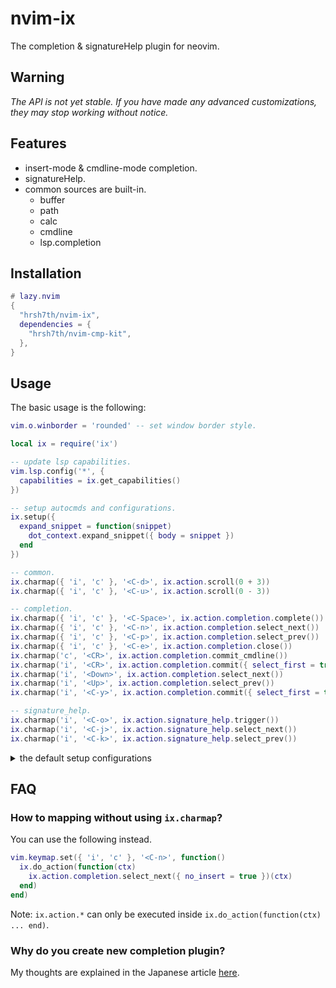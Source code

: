 # nvim-ix

The completion & signatureHelp plugin for neovim.

## Warning

_The API is not yet stable. If you have made any advanced customizations, they
may stop working without notice._

## Features

- insert-mode & cmdline-mode completion.
- signatureHelp.
- common sources are built-in.
  - buffer
  - path
  - calc
  - cmdline
  - lsp.completion

## Installation

```lua
# lazy.nvim
{
  "hrsh7th/nvim-ix",
  dependencies = {
    "hrsh7th/nvim-cmp-kit",
  },
}
```

## Usage

The basic usage is the following:

```lua
vim.o.winborder = 'rounded' -- set window border style.

local ix = require('ix')

-- update lsp capabilities.
vim.lsp.config('*', {
  capabilities = ix.get_capabilities()
})

-- setup autocmds and configurations.
ix.setup({
  expand_snippet = function(snippet)
    dot_context.expand_snippet({ body = snippet })
  end
})

-- common.
ix.charmap({ 'i', 'c' }, '<C-d>', ix.action.scroll(0 + 3))
ix.charmap({ 'i', 'c' }, '<C-u>', ix.action.scroll(0 - 3))

-- completion.
ix.charmap({ 'i', 'c' }, '<C-Space>', ix.action.completion.complete())
ix.charmap({ 'i', 'c' }, '<C-n>', ix.action.completion.select_next())
ix.charmap({ 'i', 'c' }, '<C-p>', ix.action.completion.select_prev())
ix.charmap({ 'i', 'c' }, '<C-e>', ix.action.completion.close())
ix.charmap('c', '<CR>', ix.action.completion.commit_cmdline())
ix.charmap('i', '<CR>', ix.action.completion.commit({ select_first = true }))
ix.charmap('i', '<Down>', ix.action.completion.select_next())
ix.charmap('i', '<Up>', ix.action.completion.select_prev())
ix.charmap('i', '<C-y>', ix.action.completion.commit({ select_first = true, replace = true, no_snippet = true }))

-- signature_help.
ix.charmap('i', '<C-o>', ix.action.signature_help.trigger())
ix.charmap('i', '<C-j>', ix.action.signature_help.select_next())
ix.charmap('i', '<C-k>', ix.action.signature_help.select_prev())
```

<details>
  <summary>the default setup configurations</summary>

```lua
{

  -- Expand snippet function.
  -- nil|fun(snippet: string, opts: any): nil
  expand_snippet = nil,

  -- Completion configurations.
  completion = {
    -- Enable/disable `auto` completion.
    auto = true,

    -- Enable/disable `preselect` feature that defined in the LSP spec.
    preselect = false,

    -- Default keyword pattern for completion.
    default_keyword_pattern = [[\%(-\?\d\+\%(\.\d\+\)\?\|\h\w*\%(-\w*\)*\)]],
  },

  -- SignatureHelp configurations.
  signature_help = {
    -- Enable/disable `auto` signature help triggering.
    auto = true,
  },

  -- Attach services to each modes.
  attach = {
    -- Attach insert-mode services.
    -- NOTE: This is an advanced feature and is subject to breaking changes as the API is not yet stable.
    insert_mode = function()
      do
        local service = ix.get_completion_service({ recreate = true })
        service:register_source(ix.source.completion.calc(), { group = 1 })
        service:register_source(ix.source.completion.path(), { group = 10 })
        ix.source.completion.attach_lsp(service, { group = 20 })
        service:register_source(ix.source.completion.buffer(), { group = 100 })
      end
      do
        local service = ix.get_signature_help_service({ recreate = true })
        ix.source.signature_help.attach_lsp(service)
      end
    end,
    -- Attach cmdline-mode services.
    -- NOTE: This is an advanced feature and is subject to breaking changes as the API is not yet stable.
    cmdline_mode = function()
      local service = ix.get_completion_service({ recreate = true })
      if vim.tbl_contains({ '/', '?' }, vim.fn.getcmdtype()) then
        service:register_source(ix.source.completion.buffer(), { group = 1 })
      elseif vim.fn.getcmdtype() == ':' then
        service:register_source(ix.source.completion.path(), { group = 1 })
        service:register_source(ix.source.completion.cmdline(), { group = 10 })
      end
    end,
  }
}
```

</details>

## FAQ

### How to mapping without using `ix.charmap`?

You can use the following instead.

```lua
vim.keymap.set({ 'i', 'c' }, '<C-n>', function()
  ix.do_action(function(ctx)
    ix.action.completion.select_next({ no_insert = true })(ctx)
  end)
end)
```

Note: `ix.action.*` can only be executed inside `ix.do_action(function(ctx) ... end)`.

### Why do you create new completion plugin?

My thoughts are explained in the Japanese article
[here](https://zenn.dev/hrsh7th/articles/1d558a56084fe5).
